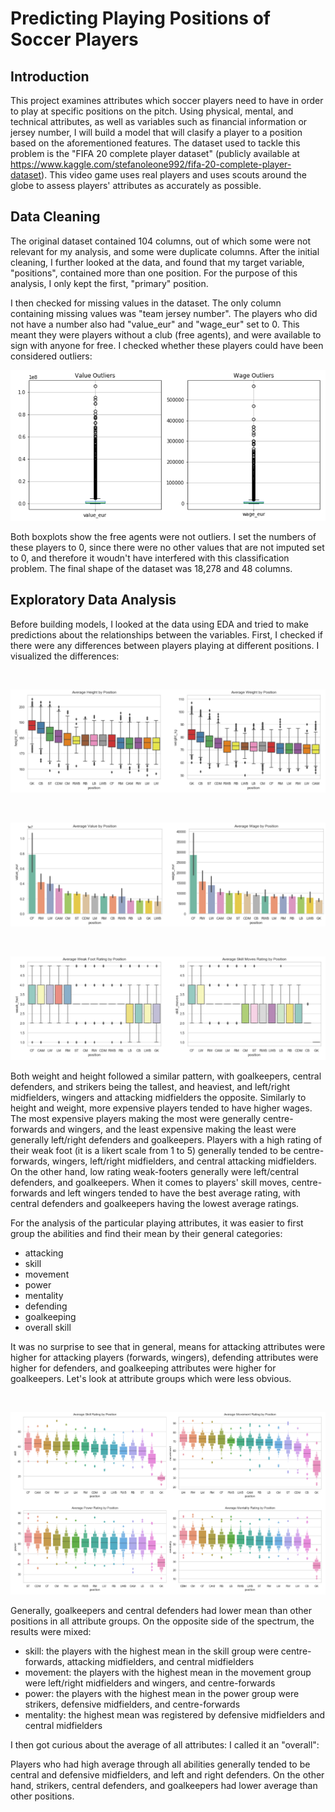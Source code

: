 # Predicting Playing Positions of Soccer Players

## Introduction

This project examines attributes which soccer players need to have in order to play at specific positions on the pitch. Using physical, mental, and technical attributes, as well as variables such as financial information or jersey number, I will build a model that will clasify a player to a position based on the aforementioned features. The dataset used to tackle this problem is the "FIFA 20 complete player dataset" (publicly available at https://www.kaggle.com/stefanoleone992/fifa-20-complete-player-dataset). This video game uses real players and uses scouts around the globe to assess players' attributes as accurately as possible.

## Data Cleaning

The original dataset contained 104 columns, out of which some were not relevant for my analysis, and some were duplicate columns. After the initial cleaning, I further looked at the data, and found that my target variable, "positions", contained more than one position. For the purpose of this analysis, I only kept the first, "primary" position.

I then checked for missing values in the dataset. The only column containing missing values was "team jersey number". The players who did not have a number also had "value_eur" and "wage_eur" set to 0. This meant they were players without a club (free agents), and were available to sign with anyone for free. I checked whether these players could have been considered outliers:

![outliers](https://github.com/lukasbarbuscak/Soccer-Classification/blob/master/images/outliers.PNG)

Both boxplots show the free agents were not outliers. I set the numbers of these players to 0, since there were no other values that are not imputed set to 0, and therefore it woudn't have interfered with this classification problem. The final shape of the dataset was 18,278 and 48 columns.

## Exploratory Data Analysis

Before building models, I looked at the data using EDA and tried to make predictions about the relationships between the variables. First, I checked if there were any differences between players playing at different positions. I visualized the differences:

<br>

![height_weight](https://github.com/lukasbarbuscak/Soccer-Classification/blob/master/images/height_weight.PNG)

<br>

![value_wage](https://github.com/lukasbarbuscak/Soccer-Classification/blob/master/images/value_wage.PNG)

<br>

![foot_skill](https://github.com/lukasbarbuscak/Soccer-Classification/blob/master/images/foot_skill.PNG)

Both weight and height followed a similar pattern, with goalkeepers, central defenders, and strikers being the tallest, and heaviest, and left/right midfielders, wingers and attacking midfielders the opposite. Similarly to height and weight, more expensive players tended to have higher wages. The most expensive players making the most were generally centre-forwards and wingers, and the least expensive making the least were generally left/right defenders and goalkeepers. Players with a high rating of their weak foot (it is a likert scale from 1 to 5) generally tended to be centre-forwards, wingers, left/right midfielders, and central attacking midfielders. On the other hand, low rating weak-footers generally were left/central defenders, and goalkeepers. When it comes to players' skill moves, centre-forwards and left wingers tended to have the best average rating, with central defenders and goalkeepers having the lowest average ratings.

For the analysis of the particular playing attributes, it was easier to first group the abilities and find their mean by their general categories:
- attacking
- skill
- movement
- power
- mentality
- defending
- goalkeeping
- overall skill

It was no surprise to see that in general, means for attacking attributes were higher for attacking players (forwards, wingers), defending attributes were higher for defenders, and goalkeeping attributes were higher for goalkeepers. Let's look at attribute groups which were less obvious.

<br>

![attributes](https://github.com/lukasbarbuscak/Soccer-Classification/blob/master/images/attributes.PNG)

Generally, goalkeepers and central defenders had lower mean than other positions in all attribute groups. On the opposite side of the spectrum, the results were mixed:
- skill: the players with the highest mean in the skill group were centre-forwards, attacking midfielders, and central midfielders
- movement: the players with the highest mean in the movement group were left/right midfielders and wingers, and centre-forwards
- power: the players with the highest mean in the power group were strikers, defensive midfielders, and centre-forwards
- mentality: the highest mean was registered by defensive midfielders and central midfielders

I then got curious about the average of all attributes: I called it an "overall":

Players who had high average through all abilities generally tended to be central and defensive midfielders, and left and right defenders. On the other hand, strikers, central defenders, and goalkeepers had lower average than other positions.
